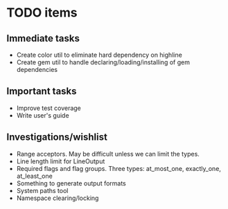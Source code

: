 # TODO items

## Immediate tasks

* Create color util to eliminate hard dependency on highline
* Create gem util to handle declaring/loading/installing of gem dependencies

## Important tasks

* Improve test coverage
* Write user's guide

## Investigations/wishlist

* Range acceptors. May be difficult unless we can limit the types.
* Line length limit for LineOutput
* Required flags and flag groups. Three types: at_most_one, exactly_one, at_least_one
* Something to generate output formats
* System paths tool
* Namespace clearing/locking
